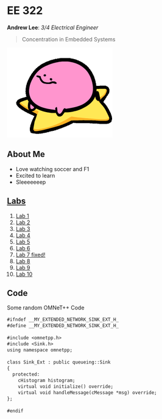 # EE 322
  **Andrew Lee**: *3/4 Electrical Engineer*
  > Concentration in Embedded Systems <br>
  
![](Resources/kirbo_spin.gif)
## About Me
 - Love watching soccer and F1
 - Excited to learn
 - Sleeeeeeep
## [Labs](https://github.com/andieleee/EE322/tree/main/Labs)
  1. [Lab 1](https://github.com/andieleee/EE322/blob/main/Labs/Lab1.md)
  2. [Lab 2](https://github.com/andieleee/EE322/blob/main/Labs/Lab2.md)
  3. [Lab 3](https://github.com/andieleee/EE322/blob/main/Labs/Lab3.md)
  4. [Lab 4](https://github.com/andieleee/EE322/blob/main/Labs/Lab4.md)
  5. [Lab 5](https://github.com/andieleee/EE322/blob/main/Labs/Lab5.md)
  6. [Lab 6](https://github.com/andieleee/EE322/blob/main/Labs/Lab6.md)
  7. [Lab 7 fixed!](https://github.com/andieleee/EE322/blob/main/Labs/Lab7.md)
  8. [Lab 8](https://github.com/andieleee/EE322/blob/main/Labs/Lab8.md)
  9. [Lab 9](https://github.com/andieleee/EE322/blob/main/Labs/Lab9.md)
  10. [Lab 10](https://github.com/andieleee/EE322/blob/main/Labs/Lab10.md)
## Code
Some random OMNeT++ Code
```
#ifndef __MY_EXTENDED_NETWORK_SINK_EXT_H_
#define __MY_EXTENDED_NETWORK_SINK_EXT_H_

#include <omnetpp.h>
#include <Sink.h>
using namespace omnetpp;

class Sink_Ext : public queueing::Sink
{
  protected:
    cHistogram histogram;
    virtual void initialize() override;
    virtual void handleMessage(cMessage *msg) override;
};

#endif
```
